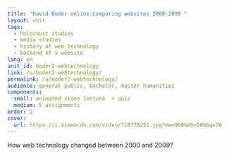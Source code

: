 ```yaml
---
title: "David Boder online:Comparing websites 2000-2009 "
layout: unit
tags:
  - holocaust studies
  - media studies
  - history of web technology
  - backend of a website
lang: en
unit_id: boder2-webtechnology
link: /u/boder2-webtechnology/
permalink: /u/boder2-webtechnology/
audience: general public, bachelor, master humanities
components:
  small: animated video lecture  + quiz
  medium: 5 assignments
order: 2
cover:
  url: https://i.vimeocdn.com/video/718778251.jpg?mw=900&mh=506&q=70
---
```


How web technology changed between 2000 and 2009?

<!-- more -->
